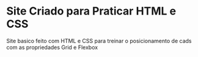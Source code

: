 # Site Criado para Praticar HTML e CSS

Site basico feito com HTML e CSS para treinar o posicionamento de cads com as propriedades Grid e Flexbox

